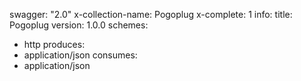 swagger: "2.0"
x-collection-name: Pogoplug
x-complete: 1
info:
  title: Pogoplug
  version: 1.0.0
schemes:
- http
produces:
- application/json
consumes:
- application/json